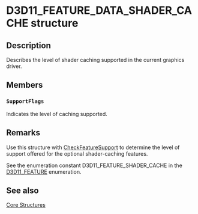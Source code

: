 # D3D11_FEATURE_DATA_SHADER_CACHE structure

## Description

Describes the level of shader caching supported in the current graphics driver.

## Members

### `SupportFlags`

Indicates the level of caching supported.

## Remarks

Use this structure with [CheckFeatureSupport](https://learn.microsoft.com/windows/desktop/api/d3d11/nf-d3d11-id3d11device-checkfeaturesupport) to determine the level of support offered for the optional shader-caching features.

See the enumeration constant D3D11_FEATURE_SHADER_CACHE in the [D3D11_FEATURE](https://learn.microsoft.com/windows/desktop/api/d3d11/ne-d3d11-d3d11_feature) enumeration.

## See also

[Core Structures](https://learn.microsoft.com/windows/desktop/direct3d11/d3d11-graphics-reference-d3d11-core-structures)
